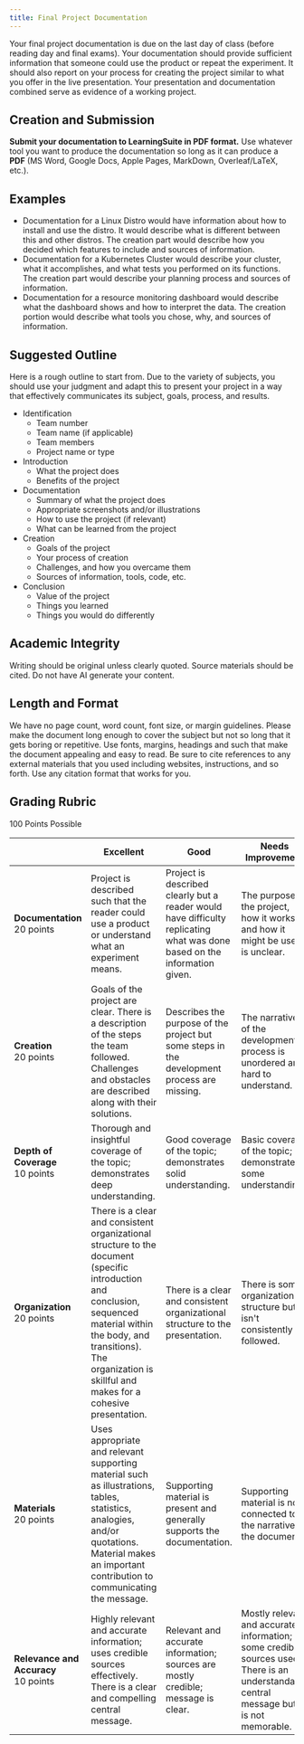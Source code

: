 ```yaml
---
title: Final Project Documentation
---
```


Your final project documentation is due on the last day of class (before reading day and final exams). Your documentation should provide sufficient information that someone could use the product or repeat the experiment. It should also report on your process for creating the project similar to what you offer in the live presentation. Your presentation and documentation combined serve as evidence of a working project.

## Creation and Submission

**Submit your documentation to LearningSuite in PDF format.** Use whatever tool you want to produce the documentation so long as it can produce a **PDF** (MS Word, Google Docs, Apple Pages, MarkDown, Overleaf/LaTeX, etc.).

## Examples

* Documentation for a Linux Distro would have information about how to install and use the distro. It would describe what is different between this and other distros. The creation part would describe how you decided which features to include and sources of information.
* Documentation for a Kubernetes Cluster would describe your cluster, what it accomplishes, and what tests you performed on its functions. The creation part would describe your planning process and sources of information.
* Documentation for a resource monitoring dashboard would describe what the dashboard shows and how to interpret the data. The creation portion would describe what tools you chose, why, and sources of information.

## Suggested Outline

Here is a rough outline to start from. Due to the variety of subjects, you should use your judgment and adapt this to present your project in a way that effectively communicates its subject, goals, process, and results.

* Identification
    * Team number
    * Team name (if applicable)
    * Team members
    * Project name or type
* Introduction
    * What the project does
    * Benefits of the project
* Documentation
    * Summary of what the project does
    * Appropriate screenshots and/or illustrations
    * How to use the project (if relevant)
    * What can be learned from the project
* Creation
    * Goals of the project
    * Your process of creation
    * Challenges, and how you overcame them
    * Sources of information, tools, code, etc.
* Conclusion
    * Value of the project
    * Things you learned
    * Things you would do differently

## Academic Integrity

Writing should be original unless clearly quoted. Source materials should be cited. Do not have AI generate your content.

## Length and Format

We have no page count, word count, font size, or margin guidelines. Please make the document long enough to cover the subject but not so long that it gets boring or repetitive. Use fonts, margins, headings and such that make the document appealing and easy to read. Be sure to cite references to any external materials that you used including websites, instructions, and so forth. Use any citation format that works for you.

## Grading Rubric

100 Points Possible

|&nbsp;|Excellent|Good|Needs Improvement|Not Performing|
|---|---|---|---|---|
|**Documentation**<br/>20 points|Project is described such that the reader could use a product or understand what an experiment means.|Project is described clearly but a reader would have difficulty replicating what was done based on the information given.|The purpose of the project, how it works, and how it might be used is unclear.|Project information is disorganized and hard to understand.|
|**Creation**<br/>20 points|Goals of the project are clear. There is a description of the steps the team followed. Challenges and obstacles are described along with their solutions.|Describes the purpose of the project but some steps in the development process are missing.|The narrative of the development process is unordered and hard to understand.|It is hard to tell how the team went about the work; word salad.|
|**Depth of Coverage**<br/>10 points|Thorough and insightful coverage of the topic; demonstrates deep understanding.|Good coverage of the topic; demonstrates solid understanding.|Basic coverage of the topic; demonstrates some understanding.|Superficial coverage of the topic; demonstrates limited understanding.|
|**Organization**<br/>20 points|There is a clear and consistent organizational structure to the document (specific introduction and conclusion, sequenced material within the body, and transitions). The organization is skillful and makes for a cohesive presentation.|There is a clear and consistent organizational structure to the presentation.|There is some organizational structure but it isn't consistently followed.|Poorly organized; lacks clear structure.|
|**Materials**<br/>20 points|Uses appropriate and relevant supporting material such as illustrations, tables, statistics, analogies, and/or quotations. Material makes an important contribution to communicating the message.|Supporting material is present and generally supports the documentation.|Supporting material is not connected to the narrative of the document.|Insufficient or missing supporting material.|
|**Relevance and Accuracy**<br/>10 points|Highly relevant and accurate information; uses credible sources effectively. There is a clear and compelling central message.|Relevant and accurate information; sources are mostly credible; message is clear.|Mostly relevant and accurate information; some credible sources used. There is an understandable central message but it is not memorable.|Irrelevant or inaccurate information; lacks credible sources. The central message is not explicit.|
